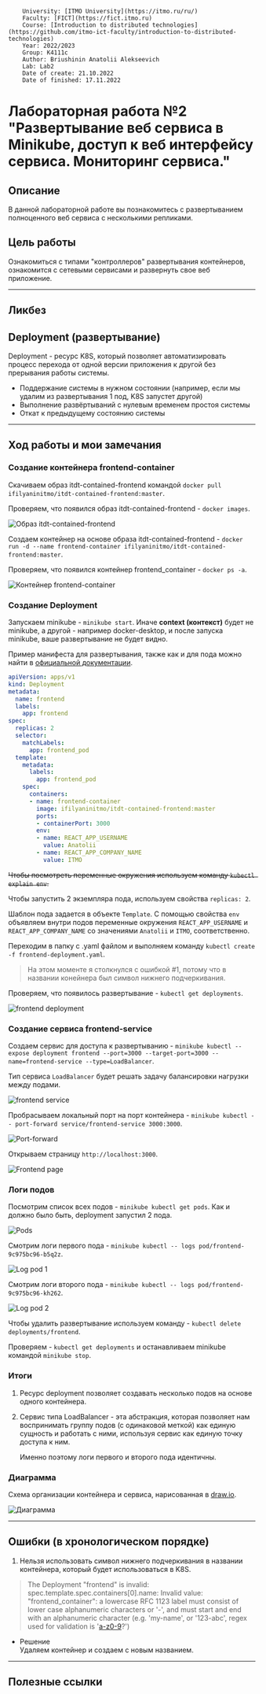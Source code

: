 
        University: [ITMO University](https://itmo.ru/ru/)
        Faculty: [FICT](https://fict.itmo.ru)
        Course: [Introduction to distributed technologies](https://github.com/itmo-ict-faculty/introduction-to-distributed-technologies)
        Year: 2022/2023
        Group: K4111c
        Author: Briushinin Anatolii Alekseevich
        Lab: Lab2
        Date of create: 21.10.2022
        Date of finished: 17.11.2022

# Лабораторная работа №2 "Развертывание веб сервиса в Minikube, доступ к веб интерфейсу сервиса. Мониторинг сервиса."

## Описание
В данной лабораторной работе вы познакомитесь с развертыванием полноценного веб сервиса с несколькими репликами.

## Цель работы
Ознакомиться с типами "контроллеров" развертывания контейнеров, ознакомится с сетевыми сервисами и развернуть свое веб приложение.

---
## Ликбез

## Deployment (развертывание)
Deployment - ресурс K8S, который позволяет автоматизировать процесс перехода от одной версии приложения к другой без прерывания работы системы.

* Поддержание системы в нужном состоянии (например, если мы удалим из развертывания 1 под, K8S запустет другой)
* Выполнение развёртываний с нулевым временем простоя системы
* Откат к предыдущему состоянию системы

---
## Ход работы и мои замечания

### Создание контейнера frontend-container
Скачиваем образ itdt-contained-frontend командой `docker pull ifilyaninitmo/itdt-contained-frontend:master`.

Проверяем, что появился образ itdt-contained-frontend - `docker images`.

![Образ itdt-contained-frontend](https://github.com/AnatoliyBr/2022_2023-introduction_to_distributed_technologies-k4111c-briushinin_a_a/blob/master/lab2/images/itdt-contained-frontend_image.png 'Образ itdt-contained-frontend')

Создаем контейнер на основе образа itdt-contained-frontend - `docker run -d --name frontend-container ifilyaninitmo/itdt-contained-frontend:master`.

Проверяем, что появился контейнер frontend_container - `docker ps -a`.  

![Контейнер frontend-container](https://github.com/AnatoliyBr/2022_2023-introduction_to_distributed_technologies-k4111c-briushinin_a_a/blob/master/lab2/images/frontend-container.png 'Контейнер frontend-container')

### Создание Deployment

Запускаем minikube - `minikube start`. Иначе **context (контекст)** будет не minikube, а другой - например docker-desktop, и после запуска minikube, ваше развертывание не будет видно.

Пример манифеста для развертывания, также как и для пода можно найти в [официальной документации](https://kubernetes.io/docs/concepts/workloads/controllers/deployment/).

```yaml
apiVersion: apps/v1
kind: Deployment
metadata:
  name: frontend
  labels:
    app: frontend
spec:
  replicas: 2
  selector:
    matchLabels:
      app: frontend_pod
  template:
    metadata:
      labels:
        app: frontend_pod
    spec:
      containers:
      - name: frontend-container
        image: ifilyaninitmo/itdt-contained-frontend:master
        ports:
        - containerPort: 3000
        env:
        - name: REACT_APP_USERNAME
          value: Anatolii
        - name: REACT_APP_COMPANY_NAME
          value: ITMO
```

~~Чтобы посмотреть переменные окружения используем команду `kubectl explain env`.~~

Чтобы запустить 2 экземпляра пода, используем свойства `replicas: 2`.

Шаблон пода задается в объекте `Template`. С помощью свойства `env` объявляем внутри подов переменные окружения `REACT_APP_USERNAME` и `REACT_APP_COMPANY_NAME` со значениями `Anatolii` и `ITMO`, соответственно.

Переходим в папку с .yaml файлом и выполняем команду `kubectl create -f frontend-deployment.yaml`.

> На этом моменте я столкнулся с ошибкой #1, потому что в названии конейнера был символ нижнего подчеркивания.

Проверяем, что появилось развертывание - `kubectl get deployments`.

![frontend deployment](https://github.com/AnatoliyBr/2022_2023-introduction_to_distributed_technologies-k4111c-briushinin_a_a/blob/master/lab2/images/frontend_deployment.png 'frontend deployment')

### Создание сервиса frontend-service

Создаем сервис для доступа к развертыванию - `minikube kubectl -- expose deployment frontend --port=3000 --target-port=3000 --name=frontend-service --type=LoadBalancer`.

Тип сервиса `LoadBalancer` будет решать задачу балансировки нагрузки между подами.

![frontend service](https://github.com/AnatoliyBr/2022_2023-introduction_to_distributed_technologies-k4111c-briushinin_a_a/blob/master/lab2/images/frontend_service.png 'frontend service')

Пробрасываем локальный порт на порт контейнера - `minikube kubectl -- port-forward service/frontend-service 3000:3000`.

![Port-forward](https://github.com/AnatoliyBr/2022_2023-introduction_to_distributed_technologies-k4111c-briushinin_a_a/blob/master/lab2/images/port_forward.png 'Port-forward')

Открываем страницу `http://localhost:3000`.

![Frontend page](https://github.com/AnatoliyBr/2022_2023-introduction_to_distributed_technologies-k4111c-briushinin_a_a/blob/master/lab2/images/frontend_page.png 'Frontend page')

### Логи подов

Посмотрим список всех подов - `minikube kubectl get pods`. Как и должно было быть, deployment запустил 2 пода.

![Pods](https://github.com/AnatoliyBr/2022_2023-introduction_to_distributed_technologies-k4111c-briushinin_a_a/blob/master/lab2/images/get_pods.png 'Pods')

Смотрим логи первого пода - `minikube kubectl -- logs pod/frontend-9c975bc96-b5q2z`.

![Log pod 1](https://github.com/AnatoliyBr/2022_2023-introduction_to_distributed_technologies-k4111c-briushinin_a_a/blob/master/lab2/images/log_pod1.png 'Log pod 1')

Смотрим логи второго пода - `minikube kubectl -- logs pod/frontend-9c975bc96-kh262`.

![Log pod 2](https://github.com/AnatoliyBr/2022_2023-introduction_to_distributed_technologies-k4111c-briushinin_a_a/blob/master/lab2/images/log_pod2.png 'Log pod 2')

Чтобы удалить развертывание используем команду - `kubectl delete deployments/frontend`.

Проверяем - `kubectl get deployments` и останавливаем minikube командой `minikube stop`.

### Итоги
1. Ресурс deployment позволяет создавать несколько подов на основе одного контейнера.
2. Сервис типа LoadBalancer - эта абстракция, которая позволяет нам воспринимать группу подов (с одинаковой меткой) как единую сущность и работать с ними, используя сервис как единую точку доступа к ним.

    Именно поэтому логи первого и второго пода идентичны.

### Диаграмма
Схема организации контейнера и сервиса, нарисованная в [draw.io](https://app.diagrams.net/).

![Диаграмма](https://github.com/AnatoliyBr/2022_2023-introduction_to_distributed_technologies-k4111c-briushinin_a_a/blob/master/lab2/images/lab2_diagram.png 'Диаграмма')

---
## Ошибки (в хронологическом порядке)

1. Нельзя использовать символ нижнего подчеркивания в названии контейнера, который будет использоваться в K8S.

> The Deployment "frontend" is invalid: spec.template.spec.containers[0].name: Invalid value: "frontend_container": a lowercase RFC 1123 label must consist of lower case alphanumeric 
characters or '-', and must start and end with an alphanumeric character (e.g. 'my-name',  or '123-abc', regex used for validation is '[a-z0-9]([-a-z0-9]*[a-z0-9])?')

* Решение  
Удаляем контейнер и создаем с новым названием.

---
## Полезные ссылки
